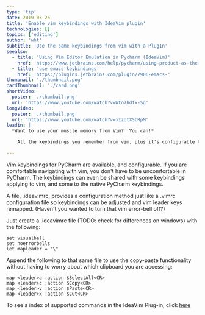 ```yaml
---
type: 'tip'
date: 2019-03-25
title: 'Enable vim keybindings with IdeaVim plugin'
technologies: []
topics: ['editing']
author: 'wht'
subtitle: 'Use the same keybindings from vim with a PlugIn'
seealso:
  - title: 'Using Vim Editor Emulation in Pycharm (IdeaVim)'
    href: 'https://www.jetbrains.com/help/pycharm/using-product-as-the-vim-editor.html'
  - title: 'use emacs keybindings'
    href: 'https://plugins.jetbrains.com/plugin/7906-emacs-'
thumbnail: './thumbnail.png'
cardThumbnail: './card.png'
shortVideo:
  poster: './thumbail.png'
  url: 'https://www.youtube.com/watch?v=Wto7hdfx-Sg'
longVideo:
  poster: './thumbail.png'
  url: 'https://www.youtube.com/watch?v=xIzqtXSbRpM'
leadin: |
  *Want to use your muscle memory from Vim?  You can!*

    All the keybindings you remember from vim, plus it's configurable to use PyCharm specific functionality.   You can pick and choose which keybindings you prefer.

---
```

Vim keybindings for PyCharm are available, and configurable.  If you are
comfortable navigating with vim, you don't have to be uncomfortable in PyCharm.
The keybindings can even be shared with some keybindings applying to vim, and
some to the native PyCharm keybindings.

A file, .ideavimrc, provides a configuration method just like a .vimrc
configuration file so keybindings can be adjusted and vim leader keys remapped.
(Haven't you wanted to turn that vim error-bell off?)

Just create a .ideavimrc file (TODO: check for differences on windows)
with the following:

```vimscript
set visualbell
set noerrorbells
let mapleader = "\"

```

Append the following to that same file to use the copy-paste
functionality without having to worry about which clipboard you are
accessing:

```vimscript
map <leader>a :action $SelectAll<CR>
map <leader>c :action $Copy<CR>
map <leader>v :action $Paste<CR>
map <leader>x :action $Cut<CR>

```

To see a index of supported commands in the IdeaVim Plug-in, click [here](https://github.com/JetBrains/ideavim/blob/master/src/com/maddyhome/idea/vim/package-info.java)

